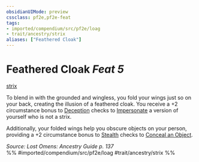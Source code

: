 ```yaml
---
obsidianUIMode: preview
cssclass: pf2e,pf2e-feat
tags:
- imported/compendium/src/pf2e/loag
- trait/ancestry/strix
aliases: ["Feathered Cloak"]
---
```

# Feathered Cloak  *Feat 5*  
[strix](strix-loag.md)  


To blend in with the grounded and wingless, you fold your wings just so on your back, creating the illusion of a feathered cloak. You receive a +2 circumstance bonus to [Deception](../skills.md#Deception) checks to [Impersonate](impersonate.md) a version of yourself who is not a strix.

Additionally, your folded wings help you obscure objects on your person, providing a +2 circumstance bonus to [Stealth](../skills.md#Stealth) checks to [Conceal an Object](conceal-an-object.md).

*Source: Lost Omens: Ancestry Guide p. 137*  
%% #imported/compendium/src/pf2e/loag #trait/ancestry/strix %%